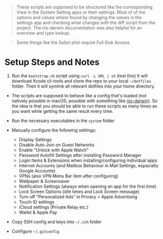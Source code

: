 > These scripts are supposed to be structured like the corresponding View in the System Setting apps or their settings.
> Most of of the options and values where found by changing the values in the settings app and checking what changes with the diff script from the [](macos-defaults.com) project.
> The nix-darwin documentation was also helpful for an overview and type lookup.

> Some things like the Safari plist require Full Disk Access.

# Setup Steps and Notes
1. Run the `bootstrap.sh` script using `curl -L URL | sh` (test this)
   It will download Xcode cli-tools and clone the repo to your local `~/dotfiles` folder. Then it will symlink all relevant dotfiles into your home directory.

- The scripts are supposed to behave like a config that's loaded (not natively possible in macOS; possible with something like [nix-darwin](https://github.com/LnL7/nix-darwin/)). So the idea is that you should be able to run these scripts as many times as you want while getting the same result every time.


- Run the necessary executables in the `system` folder
- Manually configure the following settings:
    - Display Settings
    - Disable Auto Join on Guest Networks
    - Enable "Unlock with Apple Watch"
    - Password Autofill Settings after installing Password Manager
    - Login Items & Extensions when installing/configuring individual apps
    - Internet Accounts (and Mailbox Behaviour in Mail Settings, espacially Google Accounts)
    - VPNs (also VPN Menu Bar item after configuring)
    - Wallpaper & Screensaver
    - Notification Settings (always when opening an app for the first time)
    - Lock Screen Options (idle times and Lock Screen message)
    - Turn off "Personalized Ads" in Privacy > Apple Advertising
    - Touch ID settings
    - iCloud settings (Private Relay etc.)
    - Wallet & Apple Pay
- Copy SSH config and keys into `~/.ssh` folder
- Configure `~/.gitconfig`
